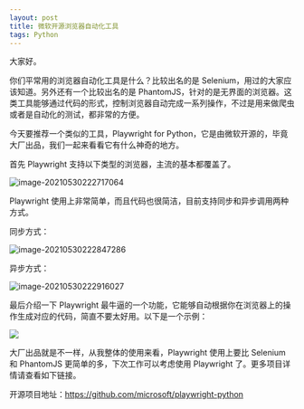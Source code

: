 ```yaml
---
layout: post
title: 微软开源浏览器自动化工具
tags: Python
---
```


大家好。

你们平常用的浏览器自动化工具是什么？比较出名的是 Selenium，用过的大家应该知道。另外还有一个比较出名的是 PhantomJS，针对的是无界面的浏览器。这类工具能够通过代码的形式，控制浏览器自动完成一系列操作，不过是用来做爬虫或者是自动化的测试，都非常的方便。

今天要推荐一个类似的工具，Playwright for Python，它是由微软开源的，毕竟大厂出品，我们一起来看看它有什么神奇的地方。

首先 Playwright 支持以下类型的浏览器，主流的基本都覆盖了。

![image-20210530222717064](https://7465-test-3c9b5e-books-1301492295.tcb.qcloud.la/images/compress_image-20210530222717064.png)

Playwright 使用上非常简单，而且代码也很简洁，目前支持同步和异步调用两种方式。

同步方式：

![image-20210530222847286](https://7465-test-3c9b5e-books-1301492295.tcb.qcloud.la/images/compress_image-20210530222847286.png)

异步方式：

![image-20210530222916027](https://7465-test-3c9b5e-books-1301492295.tcb.qcloud.la/images/compress_image-20210530222916027.png)

最后介绍一下 Playwright 最牛逼的一个功能，它能够自动根据你在浏览器上的操作生成对应的代码，简直不要太好用。以下是一个示例：

![](https://7465-test-3c9b5e-books-1301492295.tcb.qcloud.la/images/playwright.python.gif)

大厂出品就是不一样，从我整体的使用来看，Playwright 使用上要比 Selenium 和 PhantomJS 更简单的多，下次工作可以考虑使用 Playwright 了。更多项目详情请查看如下链接。

开源项目地址：https://github.com/microsoft/playwright-python
